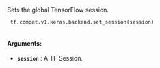 Sets the global TensorFlow session.



```
 tf.compat.v1.keras.backend.set_session(session)
 
```



#### Arguments:

- **`session`** : A TF Session.

